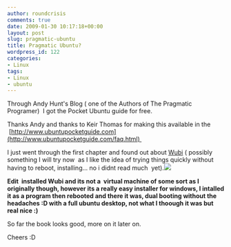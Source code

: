 ```yaml
---
author: roundcrisis
comments: true
date: 2009-01-30 10:17:18+00:00
layout: post
slug: pragmatic-ubuntu
title: Pragmatic Ubuntu?
wordpress_id: 122
categories:
- Linux
tags:
- Linux
- ubuntu
---
```


Through Andy Hunt's Blog ( one of the Authors of The Pragmatic Programer)  I got the Pocket Ubuntu guide for free.

Thanks Andy and thanks to Keir Thomas for making this available in the  [http://www.ubuntupocketguide.com](http://www.ubuntupocketguide.com/faq.html) 

I just went through the first chapter and found out about [Wubi](http://wubi-installer.org/) ( possibly something I will try now  as I like the idea of trying things quickly without having to reboot, installing... no i didnt read much  yet).![](http://wubi-installer.org/images/wubi_logo.gif)


**Edit  installed Wubi and its not a  virtual machine of some sort as I originally though, however its a really easy installer for windows, I intalled it as a program then rebooted and there it was, dual booting without the headaches :D with a full ubuntu desktop, not what I thoough it was but real nice :)**


So far the book looks good, more on it later on. 

Cheers :D
